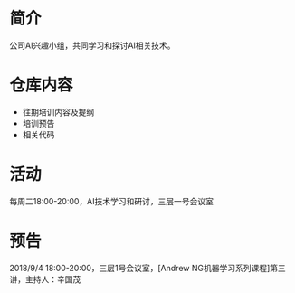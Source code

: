 # 简介
公司AI兴趣小组，共同学习和探讨AI相关技术。
# 仓库内容
- 往期培训内容及提纲
- 培训预告
- 相关代码
# 活动
每周二18:00-20:00，AI技术学习和研讨，三层一号会议室
# 预告
2018/9/4 18:00-20:00，三层1号会议室，[Andrew NG机器学习系列课程]第三讲，主持人：辛国茂
